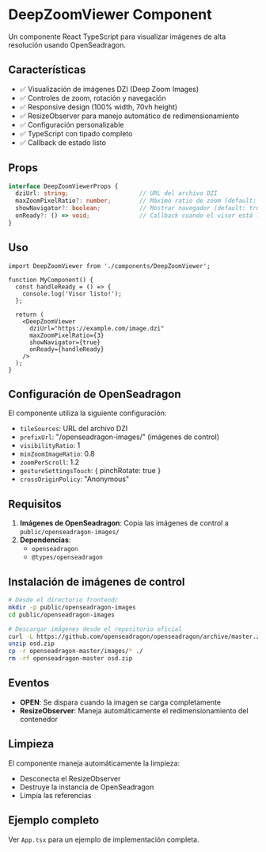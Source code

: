 # DeepZoomViewer Component

Un componente React TypeScript para visualizar imágenes de alta resolución usando OpenSeadragon.

## Características

- ✅ Visualización de imágenes DZI (Deep Zoom Images)
- ✅ Controles de zoom, rotación y navegación
- ✅ Responsive design (100% width, 70vh height)
- ✅ ResizeObserver para manejo automático de redimensionamiento
- ✅ Configuración personalizable
- ✅ TypeScript con tipado completo
- ✅ Callback de estado listo

## Props

```typescript
interface DeepZoomViewerProps {
  dziUrl: string;                    // URL del archivo DZI
  maxZoomPixelRatio?: number;        // Máximo ratio de zoom (default: 2)
  showNavigator?: boolean;           // Mostrar navegador (default: true)
  onReady?: () => void;              // Callback cuando el visor está listo
}
```

## Uso

```tsx
import DeepZoomViewer from './components/DeepZoomViewer';

function MyComponent() {
  const handleReady = () => {
    console.log('Visor listo!');
  };

  return (
    <DeepZoomViewer
      dziUrl="https://example.com/image.dzi"
      maxZoomPixelRatio={3}
      showNavigator={true}
      onReady={handleReady}
    />
  );
}
```

## Configuración de OpenSeadragon

El componente utiliza la siguiente configuración:

- `tileSources`: URL del archivo DZI
- `prefixUrl`: "/openseadragon-images/" (imágenes de control)
- `visibilityRatio`: 1
- `minZoomImageRatio`: 0.8
- `zoomPerScroll`: 1.2
- `gestureSettingsTouch`: { pinchRotate: true }
- `crossOriginPolicy`: "Anonymous"

## Requisitos

1. **Imágenes de OpenSeadragon**: Copia las imágenes de control a `public/openseadragon-images/`
2. **Dependencias**: 
   - `openseadragon`
   - `@types/openseadragon`

## Instalación de imágenes de control

```bash
# Desde el directorio frontend/
mkdir -p public/openseadragon-images
cd public/openseadragon-images

# Descargar imágenes desde el repositorio oficial
curl -L https://github.com/openseadragon/openseadragon/archive/master.zip -o osd.zip
unzip osd.zip
cp -r openseadragon-master/images/* ./
rm -rf openseadragon-master osd.zip
```

## Eventos

- **OPEN**: Se dispara cuando la imagen se carga completamente
- **ResizeObserver**: Maneja automáticamente el redimensionamiento del contenedor

## Limpieza

El componente maneja automáticamente la limpieza:
- Desconecta el ResizeObserver
- Destruye la instancia de OpenSeadragon
- Limpia las referencias

## Ejemplo completo

Ver `App.tsx` para un ejemplo de implementación completa.

